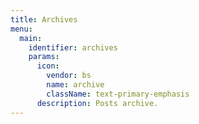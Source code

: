 ```yaml
---
title: Archives
menu:
  main:
    identifier: archives
    params:
      icon:
        vendor: bs
        name: archive
        className: text-primary-emphasis
      description: Posts archive.
---
```


<!-- 
---
title: Archives
menu:
  main:
    parent: blog
    params:
      icon:
        vendor: bs
        name: archive
        className: text-primary-emphasis
      description: Posts archive.
--- -->
